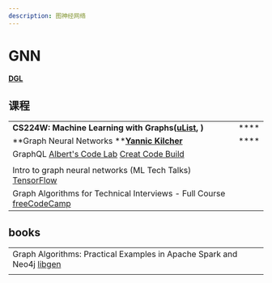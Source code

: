```yaml
---
description: 图神经网络
---
```


# GNN

[**DGL**](https://docs.dgl.ai)

## 课程

|                                                                                                                                                                                                      |          |
| ---------------------------------------------------------------------------------------------------------------------------------------------------------------------------------------------------- | -------- |
| **CS224W: Machine Learning with Graphs(**[**uList**](https://www.youtube.com/playlist?list=PLoROMvodv4rPLKxIpqhjhPgdQy7imNkDn)**, )**                                                                | \*\*\*\* |
| **Graph Neural Networks **[**Yannic Kilcher**](https://www.youtube.com/playlist?list=PL1v8zpldgH3rHYTE08Gu4w3tMZpDZIkUO)                                                                             | \*\*\*\* |
| GraphQL [Albert's Code Lab](https://www.youtube.com/playlist?list=PLwY2GJhAPWRdbG\_qxuGsIMSrrLIvqXFpX) [Creat Code Build](https://www.youtube.com/playlist?list=PLwY2GJhAPWRdbG\_qxuGsIMSrrLIvqXFpX) |          |
|                                                                                                                                                                                                      |          |
| Intro to graph neural networks (ML Tech Talks) [TensorFlow](https://www.youtube.com/watch?v=8owQBFAHw7E)                                                                                             |          |
| Graph Algorithms for Technical Interviews - Full Course [freeCodeCamp](https://www.youtube.com/watch?v=tWVWeAqZ0WU)                                                                                  |          |

## books

|                                                                                                                                                |
| ---------------------------------------------------------------------------------------------------------------------------------------------- |
| Graph Algorithms: Practical Examples in Apache Spark and Neo4j [libgen](https://libgen.is/book/index.php?md5=CC42A7B9970C7F4930F014ABABE5E03A) |
|                                                                                                                                                |
